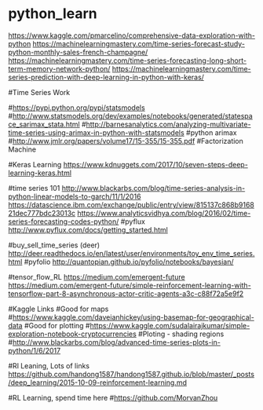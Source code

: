 # python_learn
https://www.kaggle.com/pmarcelino/comprehensive-data-exploration-with-python
https://machinelearningmastery.com/time-series-forecast-study-python-monthly-sales-french-champagne/
https://machinelearningmastery.com/time-series-forecasting-long-short-term-memory-network-python/
https://machinelearningmastery.com/time-series-prediction-with-deep-learning-in-python-with-keras/

#Time Series Work

#https://pypi.python.org/pypi/statsmodels
#http://www.statsmodels.org/dev/examples/notebooks/generated/statespace_sarimax_stata.html
#http://barnesanalytics.com/analyzing-multivariate-time-series-using-arimax-in-python-with-statsmodels
#python arimax
#http://www.jmlr.org/papers/volume17/15-355/15-355.pdf
#Factorization Machine

#Keras Learning
https://www.kdnuggets.com/2017/10/seven-steps-deep-learning-keras.html

#time series 101
http://www.blackarbs.com/blog/time-series-analysis-in-python-linear-models-to-garch/11/1/2016
https://datascience.ibm.com/exchange/public/entry/view/815137c868b916821dec777bdc23013c
https://www.analyticsvidhya.com/blog/2016/02/time-series-forecasting-codes-python/
#pyflux http://www.pyflux.com/docs/getting_started.html


#buy_sell_time_series (deer)
http://deer.readthedocs.io/en/latest/user/environments/toy_env_time_series.html
#pyfolio http://quantopian.github.io/pyfolio/notebooks/bayesian/

#tensor_flow_RL
https://medium.com/emergent-future
https://medium.com/emergent-future/simple-reinforcement-learning-with-tensorflow-part-8-asynchronous-actor-critic-agents-a3c-c88f72a5e9f2


#Kaggle Links
#Good for maps
#https://www.kaggle.com/daveianhickey/using-basemap-for-geographical-data
#Good for plotting
#https://www.kaggle.com/sudalairajkumar/simple-exploration-notebook-cryptocurrencies
#Ploting - shading regions
#http://www.blackarbs.com/blog/advanced-time-series-plots-in-python/1/6/2017

#Rl Leaning, Lots of links
https://github.com/handong1587/handong1587.github.io/blob/master/_posts/deep_learning/2015-10-09-reinforcement-learning.md

#RL Learning, spend time here
#https://github.com/MorvanZhou

